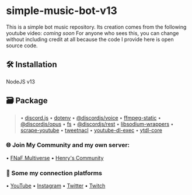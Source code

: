# simple-music-bot-v13

This is a simple bot music repository. Its creation comes from the following youtube video: *coming soon*
For anyone who sees this, you can change without including credit at all because the code I provide here is open source code.

## 🛠 Installation
NodeJS v13

## 🗃 Package
 > • [discord.js](https://discord.js.org/?source=post_page---------------------------#/) • [dotenv](https://www.npmjs.com/package/dotenv)
 > • [@discordjs/voice](https://discordjs.github.io/voice/index.html) • [ffmpeg-static](https://www.npmjs.com/package/ffmpeg-static)
 > • [@discordjs/opus](https://www.npmjs.com/package/@discordjs/opus) • [fs](https://www.npmjs.com/package/fs)
 > • [@discordjs/rest](https://www.npmjs.com/package/@discordjs/rest) • [libsodium-wrappers](https://www.npmjs.com/package/libsodium-wrappers)
 > • [scrape-youtube](https://www.npmjs.com/package/scrape-youtube) • [tweetnacl](https://www.npmjs.com/package/tweetnacl)
 > • [youtube-dl-exec](https://www.npmjs.com/package/youtube-dl-exec) • [ytdl-core](https://www.npmjs.com/package/ytdl-core)

### 🌐 Join My Community and my own server:
• [FNaF Multiverse](https://bit.ly/DiscordFM)
• [Henry's Community](https://bit.ly/Henry_Discord)

### 📲 Some my connection platforms
• [YouTube](https://www.youtube.com/channel/UCSx4A24kzZp7fPTs6T4iuHA)
• [Instagram](https://bit.ly/Henry_Instagram)
• [Twitter](https://bit.ly/Henry_Twitter)
• [Twitch](https://bit.ly/Henry_Twitch)
